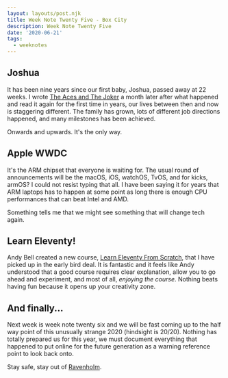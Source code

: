 ```yaml
---
layout: layouts/post.njk
title: Week Note Twenty Five - Box City
description: Week Note Twenty Five
date: '2020-06-21'
tags:
  - weeknotes
---
```


## Joshua

It has been nine years since our first baby, Joshua, passed away at 22 weeks. I wrote [The Aces and The Joker](/past-writing/2011-07-16-the-aces-and-the-joker/) a month later after what happened and read it again for the first time in years, our lives between then and now is staggering different. The family has grown, lots of different job directions happened, and many milestones has been achieved.

Onwards and upwards. It's the only way.

## Apple WWDC

It's the ARM chipset that everyone is waiting for. The usual round of announcements will be the macOS, iOS, watchOS, TvOS, and for kicks, armOS? I could not resist typing that all. I have been saying it for years that ARM laptops has to happen at some point as long there is enough CPU performances that can beat Intel and AMD.

Something tells me that we might see something that will change tech again.

## Learn Eleventy!

Andy Bell created a new course, [Learn Eleventy From Scratch](https://piccalil.li/course/learn-eleventy-from-scratch/), that I have picked up in the early bird deal. It is fantastic and it feels like Andy understood that a good course requires clear explanation, allow you to go ahead and experiment, and most of all, *enjoying the course*. Nothing beats having fun because it opens up your creativity zone.

## And finally...

Next week is week note twenty six and we will be fast coming up to the half way point of this unusually strange 2020 (hindsight is 20/20). Nothing has totally prepared us for this year, we must document everything that happened to put online for the future generation as a warning reference point to look back onto.

Stay safe, stay out of [Ravenholm](https://en.wikipedia.org/wiki/Locations_of_Half-Life#Ravenholm).
